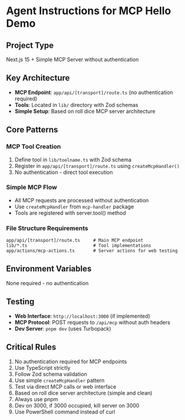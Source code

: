 # Agent Instructions for MCP Hello Demo

## Project Type
Next.js 15 + Simple MCP Server without authentication

## Key Architecture
- **MCP Endpoint**: `app/api/[transport]/route.ts` (no authentication required)
- **Tools**: Located in `lib/` directory with Zod schemas
- **Simple Setup**: Based on roll dice MCP server architecture

## Core Patterns

### MCP Tool Creation
1. Define tool in `lib/toolname.ts` with Zod schema
2. Register in `app/api/[transport]/route.ts` using `createMcpHandler()`
3. No authentication - direct tool execution

### Simple MCP Flow
- All MCP requests are processed without authentication
- Use `createMcpHandler` from `mcp-handler` package
- Tools are registered with server.tool() method

### File Structure Requirements
```
app/api/[transport]/route.ts     # Main MCP endpoint
lib/*.ts                         # Tool implementations
app/actions/mcp-actions.ts       # Server actions for web testing
```

## Environment Variables
None required - no authentication

## Testing
- **Web Interface**: `http://localhost:3000` (if implemented)
- **MCP Protocol**: POST requests to `/api/mcp` without auth headers
- **Dev Server**: `pnpm dev` (uses Turbopack)

## Critical Rules
1. No authentication required for MCP endpoints
2. Use TypeScript strictly
3. Follow Zod schema validation
4. Use simple `createMcpHandler` pattern
5. Test via direct MCP calls or web interface
6. Based on roll dice server architecture (simple and clean)
7. Always use pnpm
8. Dev on 3000, if 3000 occupied, kill server on 3000
9. Use PowerShell command instead of curl